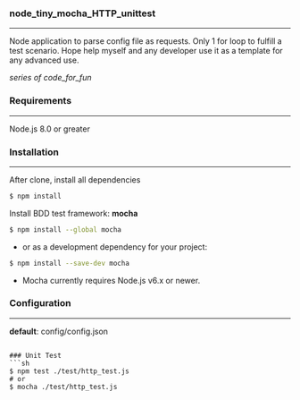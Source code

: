 ### node_tiny_mocha_HTTP_unittest
---
Node application to parse config file as requests. Only 1 for loop to fulfill a test scenario. Hope help myself and any developer use it as a template for any advanced use.

*series of code_for_fun*

### Requirements
---
Node.js 8.0 or greater

### Installation
---
After clone, install all dependencies
```sh
$ npm install
```
Install BDD test framework: **mocha**
```sh
$ npm install --global mocha
```
* or as a development dependency for your project:
```sh
$ npm install --save-dev mocha
```
  * Mocha currently requires Node.js v6.x or newer.

### Configuration
---
**default**: config/config.json

```

### Unit Test
```sh
$ npm test ./test/http_test.js
# or
$ mocha ./test/http_test.js
```
